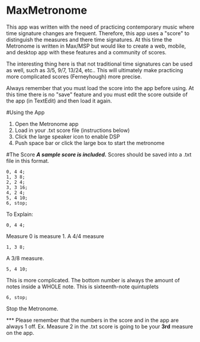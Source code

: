 # MaxMetronome
This app was written with the need of practicing contemporary music where time signature changes are frequent.  Therefore, this app uses a "score" to distinguish the measures and there time signatures. At this time the Metronome is written in Max/MSP but would like to create a web, mobile, and desktop app with these features and a community of scores.

The interesting thing here is that not traditional time signatures can be used as well, such as 3/5, 9/7, 13/24, etc.. This will ultimately make practicing more complicated scores (Ferneyhough) more precise.

Always remember that you must load the score into the app before using.  At this time there is no "save" feature and you must edit the score outside of the app (in TextEdit) and then load it again.

#Using the App
1. Open the Metronome app
2. Load in your .txt score file (instructions below)
3. Click the large speaker icon to enable DSP
4. Push space bar or click the large box to start the metronome

#The Score
***A sample score is included.***
Scores should be saved into a .txt file in this format.
```
0, 4 4;
1, 3 8;
2, 2 4;
3, 3 16;
4, 2 4;
5, 4 10;
6, stop;
```
To Explain: 
```
0, 4 4; 
```
Measure 0 is measure 1. A 4/4 measure
```
1, 3 8; 
```
A 3/8 measure.
```
5, 4 10; 
```
This is more complicated.  The bottom number is always the amount of notes inside a WHOLE note. This is sixteenth-note quintuplets
```
6, stop;
```
Stop the Metronome.

*** Please remember that the numbers in the score and in the app are always 1 off.  Ex.  Measure 2 in the .txt score is going to be your **3rd** measure on the app.



